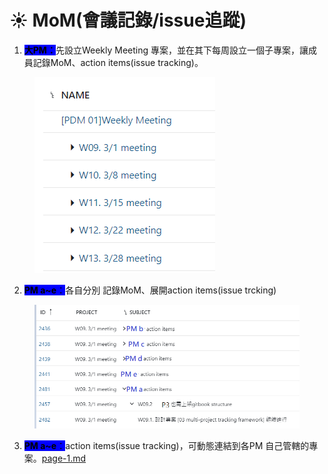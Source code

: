 # ☀️ MoM(會議記錄/issue追蹤)

1. <mark style="background-color:blue;">**大PM：**</mark>先設立Weekly Meeting 專案，並在其下每周設立一個子專案，讓成員記錄MoM、action items(issue tracking)。

<figure><img src="../.gitbook/assets/image (1) (1) (1) (1) (1) (1) (1).png" alt=""><figcaption></figcaption></figure>

2. <mark style="background-color:blue;">**PM a\~e**</mark><mark style="background-color:blue;">：</mark>各自分別  記錄MoM、展開action items(issue trcking)

<figure><img src="../.gitbook/assets/image (2) (1) (1) (1).png" alt=""><figcaption></figcaption></figure>

3. <mark style="background-color:blue;">**PM a\~e**</mark><mark style="background-color:blue;">：</mark>action items(issue tracking)，可動態連結到各PM 自己管轄的專案。[page-1.md](../te-bie-duo-zhuan-an-guan-li-de-yong-fa/page-1.md "mention")
